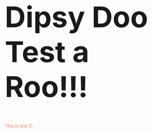 <h1 style="font-size: 90px" style="color: #FF7A59">Dipsy Doo Test a Roo!!! </h1>
<p style="color: #FF7A59">This is line 2! </p>
